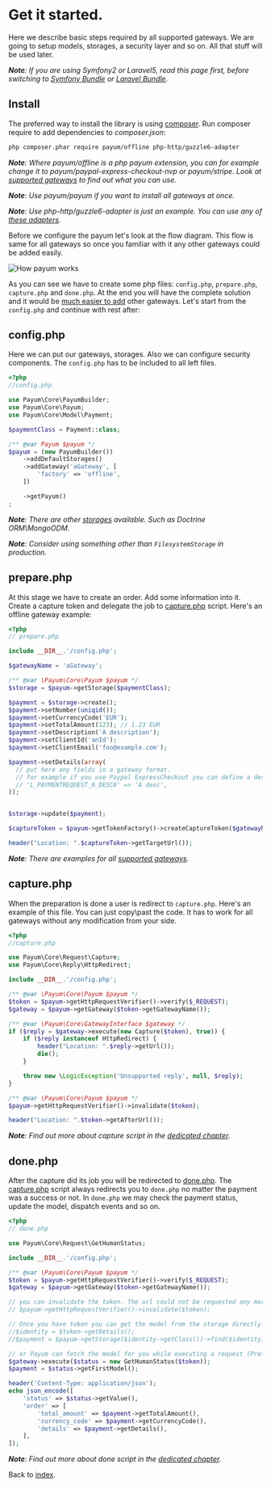 # Get it started.

Here we describe basic steps required by all supported gateways. We are going to setup models, storages, a security layer and so on.
All that stuff will be used later.

_**Note**: If you are using Symfony2 or Laravel5, read this page first, before switching to [Symfony Bundle](index.md#symfony-payum-bundle) or [Laravel Bundle](index.md#laravel-payum-package)._

## Install

The preferred way to install the library is using [composer](http://getcomposer.org/).
Run composer require to add dependencies to _composer.json_:

```bash
php composer.phar require payum/offline php-http/guzzle6-adapter
```

_**Note**: Where payum/offline is a php payum extension, you can for example change it to payum/paypal-express-checkout-nvp or payum/stripe. Look at [supported gateways](supported-gateways.md) to find out what you can use._

_**Note**: Use payum/payum if you want to install all gateways at once._

_**Note**: Use php-http/guzzle6-adapter is just an example. You can use any of [these adapters](https://packagist.org/providers/php-http/client-implementation)._

Before we configure the payum let's look at the flow diagram.
This flow is same for all gateways so once you familiar with it any other gateways could be added easily.

![How payum works](http://www.websequencediagrams.com/cgi-bin/cdraw?lz=cGFydGljaXBhbnQgcGF5cGFsLmNvbQoACwxVc2VyAAQNcHJlcGFyZS5waHAAHA1jYXB0dQAFE2RvbgAnBgpVc2VyLT4ANQs6AEUIIGEgcGF5bWVudAoAVAstLT4rAEsLOgBbCCB0b2tlbgoKAGcLLS0-AIE2CjogcmVxdWVzdCBhdXRoZW50aWNhdGlvbgoAgVkKLS0-AE0NZ2l2ZSBjb250cm9sIGJhY2sATg8tAIE-CDoAgUsFAHsHAIFTCC0-VXNlcjogc2hvdwCBQQggcmVzdWx0Cg&s=default)

As you can see we have to create some php files: `config.php`, `prepare.php`, `capture.php` and `done.php`.
At the end you will have the complete solution and 
it would be [much easier to add](paypal/express-checkout/get-it-started.md) other gateways.
Let's start from the `config.php` and continue with rest after:

## config.php

Here we can put our gateways, storages. Also we can configure security components. The `config.php` has to be included to all left files.

```php
<?php
//config.php

use Payum\Core\PayumBuilder;
use Payum\Core\Payum;
use Payum\Core\Model\Payment;

$paymentClass = Payment::class;

/** @var Payum $payum */
$payum = (new PayumBuilder())
    ->addDefaultStorages()
    ->addGateway('aGateway', [
        'factory' => 'offline',
    ])

    ->getPayum()
;
```

_**Note**: There are other [storages](storages.md) available. Such as Doctrine ORM\MongoODM._

_**Note**: Consider using something other than `FilesystemStorage` in production._

## prepare.php

At this stage we have to create an order. Add some information into it. 
Create a capture token and delegate the job to [capture.php](examples/capture-script.md) script.
Here's an offline gateway example:

```php
<?php
// prepare.php

include __DIR__.'/config.php';

$gatewayName = 'aGateway';

/** @var \Payum\Core\Payum $payum */
$storage = $payum->getStorage($paymentClass);

$payment = $storage->create();
$payment->setNumber(uniqid());
$payment->setCurrencyCode('EUR');
$payment->setTotalAmount(123); // 1.23 EUR
$payment->setDescription('A description');
$payment->setClientId('anId');
$payment->setClientEmail('foo@example.com');

$payment->setDetails(array(
  // put here any fields in a gateway format.
  // for example if you use Paypal ExpressCheckout you can define a description of the first item:
  // 'L_PAYMENTREQUEST_0_DESC0' => 'A desc',
));


$storage->update($payment);

$captureToken = $payum->getTokenFactory()->createCaptureToken($gatewayName, $payment, 'done.php');

header("Location: ".$captureToken->getTargetUrl());
```

_**Note**: There are examples for all [supported gateways](supported-gateways.md)._

## capture.php

When the preparation is done a user is redirect to `capture.php`. Here's an example of this file. You can just copy\past the code. 
It has to work for all gateways without any modification from your side. 

```php
<?php
//capture.php

use Payum\Core\Request\Capture;
use Payum\Core\Reply\HttpRedirect;

include __DIR__.'/config.php';

/** @var \Payum\Core\Payum $payum */
$token = $payum->getHttpRequestVerifier()->verify($_REQUEST);
$gateway = $payum->getGateway($token->getGatewayName());

/** @var \Payum\Core\GatewayInterface $gateway */
if ($reply = $gateway->execute(new Capture($token), true)) {
    if ($reply instanceof HttpRedirect) {
        header("Location: ".$reply->getUrl());
        die();
    }

    throw new \LogicException('Unsupported reply', null, $reply);
}

/** @var \Payum\Core\Payum $payum */
$payum->getHttpRequestVerifier()->invalidate($token);

header("Location: ".$token->getAfterUrl());
```

_**Note**: Find out more about capture script in the [dedicated chapter](examples/capture-script.md)._

## done.php

After the capture did its job you will be redirected to [done.php](examples/done-script.md).
The [capture.php](examples/capture-script.md) script always redirects you to `done.php` no matter the payment was a success or not.
In `done.php` we may check the payment status, update the model, dispatch events and so on.

```php
<?php
// done.php

use Payum\Core\Request\GetHumanStatus;

include __DIR__.'/config.php';

/** @var \Payum\Core\Payum $payum */
$token = $payum->getHttpRequestVerifier()->verify($_REQUEST);
$gateway = $payum->getGateway($token->getGatewayName());

// you can invalidate the token. The url could not be requested any more.
// $payum->getHttpRequestVerifier()->invalidate($token);

// Once you have token you can get the model from the storage directly. 
//$identity = $token->getDetails();
//$payment = $payum->getStorage($identity->getClass())->find($identity);

// or Payum can fetch the model for you while executing a request (Preferred).
$gateway->execute($status = new GetHumanStatus($token));
$payment = $status->getFirstModel();

header('Content-Type: application/json');
echo json_encode([
    'status' => $status->getValue(),
    'order' => [
        'total_amount' => $payment->getTotalAmount(),
        'currency_code' => $payment->getCurrencyCode(),
        'details' => $payment->getDetails(),
    ],
]);
```

_**Note**: Find out more about done script in the [dedicated chapter](examples/done-script.md)._

Back to [index](index.md).
